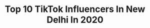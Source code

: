 ---
title: Top 10 TikTok Influencers In New Delhi In 2020
description: >-
  Find top TikTok influencers in New Delhi in 2020. Most popular hashtags: #foryou #fyp #foryoupage #duet.
platform: TikTok
hits: 77
text_top: Discover the most popular TikTok profiles on inBeat.
text_bottom: Our platform aggregates 77 TikTok influencers like this in New Delhi, India for you to pitch.
profiles:
  - username: "sandhyaranisethi848"
    fullname: >-
      SandhyaraniSethi855
    bio: >-
      sandhya I love you💘💘tittok hii all frends and 🌹🌹🌹🌹🌹🌹new Delhi👌👌👌👌👌
    location: "India"
    followers: 2446
    engagement: 4334
    commentsToLikes: 0.053504
    id: ckb1bjphq03k50j23yfrwd7rs
    verified: false
    hashtags: "#vfly"
  - username: "iplmissyoumahirider7"
    fullname: >-
      Shadab Mohammed🇮🇳?
    bio: >-
      cricket love you MS Dhoni Hardik Pandya Shadab Khan🦁💪🙏👑 New Delhi Okhla Viha
    location: "India"
    followers: 31800
    engagement: 2083
    commentsToLikes: 0.009925
    id: ckbw1mqdqw9330j23rqduiw38
    verified: false
    hashtags: "#india, #like, #miss, #csk"
  - username: "being_rehankhan"
    fullname: >-
      Rehan khan
    bio: >-
      Dream_Actor🎬 Insta:- being_rehan97👆 New Delhi🌍
    location: "India"
    followers: 213800
    engagement: 1279
    commentsToLikes: 0.024224
    id: ckauzsbz55dfv0j23dm500yls
    verified: false
    hashtags: "#tidelagaodaaghatao, #foryoupage, #blooper, #duet"
  - username: "royalvishalsarkar"
    fullname: >-
      ⚜️Vishal Sarkar⚜️
    bio: >-
      Artist New Delhi
    location: "India"
    followers: 358100
    engagement: 1288
    commentsToLikes: 0.028487
    id: cka873ssi56yd0i78pcz5f13d
    verified: true
    hashtags: "#duet, #respectwomen, #eyes, #trending"
  - username: "anjaliarora494"
    fullname: >-
      Anjali aurora
    bio: >-
      insta: anjimaxuoffvially sanp: Arora_girl punjban❤️ new delhi
    location: "India"
    followers: 12400
    engagement: 1723
    commentsToLikes: 0.018590
    id: ckbeokkmp4sk00j23wux5ojzh
    verified: false
    hashtags: "#150, #anjali, #anjliarora"
  - username: "reet.nanda"
    fullname: >-
      Reet Nanda
    bio: >-
      I don’t love drama, it loves me😛 17. 📍New Delhi
    location: "India"
    followers: 133300
    engagement: 922
    commentsToLikes: 0.028703
    id: ckbqv166pfbw10j2321eoa063
    verified: false
    hashtags: "#reetians, #lypsync, #flashback, #fyp"
  - username: "izaan_yousef"
    fullname: >-
      اذان یوسَيْف
    bio: >-
      📍NEW DELHI IG: @izaan_yousef6
    location: "India"
    followers: 5613
    engagement: 1615
    commentsToLikes: 0.042104
    id: ck9euzy3kg0va0j7838fbrx7g
    verified: false
    hashtags: "#duet, #navratnacoolchampi, #foryou, #eid2020"
  - username: "anjimaxuofficailyy"
    fullname: >-
      Anjali arora
    bio: >-
      Insta: anjimaxuofficailyy Panjaban❤ New Delhi subscribe my YouTube 👇👇👇👇👇
    location: "India"
    followers: 2956
    engagement: 1657
    commentsToLikes: 0.029028
    id: ckb9iwfg79m0h0j23jjztt17x
    verified: false
    hashtags: "#viralvideo, #susantsinghrajput, #anjali, #trendingsong"
  - username: "vikassingh6365"
    fullname: >-
      Vikas_singh🇮🇳🇮🇳
    bio: >-
      VIKAS CHAUHAN 08\09\1996 JAIPUR KOTA RAJ lives in new Delhi 🇮🇳i Am a soldier
    location: "India"
    followers: 145500
    engagement: 1630
    commentsToLikes: 0.000000
    id: ckbeu4oa4db4c0j23evf6kuay
    verified: false
    hashtags: "#tidelagaodaaghatao, #support, #vikassingh4176, #vikkicommando"
  - username: "chetanmanhas"
    fullname: >-
      Chetan Manhas
    bio: >-
      PALOURA JAMMU TO NEW DELHI ❤️
    location: "India"
    followers: 198300
    engagement: 1113
    commentsToLikes: 0.024645
    id: ckbbs37nkfleo0j23y4tjlij3
    verified: false
    hashtags: "#love, #foryou, #tiktokindia, #trending"
---
